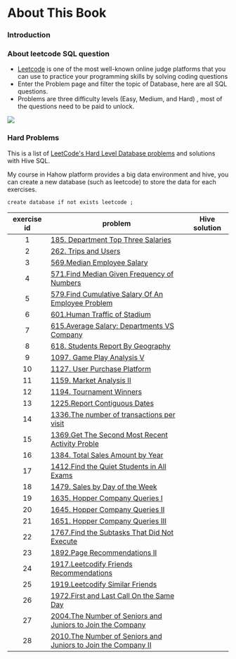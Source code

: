 # About This Book

### Introduction



### About leetcode SQL question

* [Leetcode](https://leetcode.com) is one of the most well-known online judge platforms that you can use to practice your programming skills by solving coding questions
* Enter the Problem page and filter the topic of Database, here are all SQL questions.
* Problems are three difficulty levels (Easy, Medium, and Hard) , most of the questions need to be paid to unlock.

![](https://tva1.sinaimg.cn/large/008i3skNgy1gx6fffc6koj31dc0u0wjo.jpg)

### Hard Problems

This is a list of [LeetCode's Hard Level Database problems](https://leetcode.com/problemset/database/?difficulty=HARD\&page=1) and solutions with Hive SQL.

My course in Hahow platform provides a big data environment and hive, you can create a new database (such as leetcode) to store the data for each exercises.

```
create database if not exists leetcode ;
```

| exercise id | problem                                                                                                                                                  | Hive solution |
| :---------: | -------------------------------------------------------------------------------------------------------------------------------------------------------- | ------------- |
|      1      | [185. Department Top Three Salaries](https://leetcode.com/problems/department-top-three-salaries)                                                        |               |
|      2      | [262. Trips and Users](https://leetcode.com/problems/trips-and-users)                                                                                    |               |
|      3      | [569.Median Employee Salary](https://leetcode.com/problems/median-employee-salary/)                                                                      |               |
|      4      | [571.Find Median Given Frequency of Numbers](https://leetcode.com/problems/find-median-given-frequency-of-numbers/)                                      |               |
|      5      | [579.Find Cumulative Salary Of An Employee Problem](https://leetcode.com/problems/find-cumulative-salary-of-an-employee/)                                |               |
|      6      | [601.Human Traffic of Stadium](https://leetcode.com/problems/human-traffic-of-stadium)                                                                   |               |
|      7      | [615.Average Salary: Departments VS Company](https://leetcode.com/problems/average-salary-departments-vs-company/)                                       |               |
|      8      | [618. Students Report By Geography](https://leetcode.com/problems/students-report-by-geography)                                                          |               |
|      9      | [1097. Game Play Analysis V](https://leetcode.com/problems/game-play-analysis-v)                                                                         |               |
|      10     | [1127. User Purchase Platform](https://leetcode.com/problems/user-purchase-platform)                                                                     |               |
|      11     | [1159. Market Analysis II](https://leetcode.com/problems/market-analysis-ii)                                                                             |               |
|      12     | [1194. Tournament Winners](https://leetcode.com/problems/tournament-winners)                                                                             |               |
|      13     | [1225.Report Contiguous Dates](https://leetcode.com/problems/report-contiguous-dates/)                                                                   |               |
|      14     | [1336.The number of transactions per visit](https://leetcode.com/problems/number-of-transactions-per-visit/)                                             |               |
|      15     | [1369.Get The Second Most Recent Activity Proble](https://leetcode.com/problems/get-the-second-most-recent-activity/)                                    |               |
|      16     | [1384. Total Sales Amount by Year](https://leetcode.com/problems/total-sales-amount-by-year)                                                             |               |
|      17     | [1412.Find the Quiet Students in All Exams](https://leetcode.com/problems/find-the-quiet-students-in-all-exams/)                                         |               |
|      18     | [1479. Sales by Day of the Week](https://leetcode.com/problems/sales-by-day-of-the-week)                                                                 |               |
|      19     | [1635. Hopper Company Queries I](https://leetcode.com/problems/hopper-company-queries-i)                                                                 |               |
|      20     | [1645. Hopper Company Queries II](https://leetcode.com/problems/hopper-company-queries-ii)                                                               |               |
|      21     | [1651. Hopper Company Queries III](https://leetcode.com/problems/hopper-company-queries-iii)                                                             |               |
|      22     | [1767.Find the Subtasks That Did Not Execute](https://leetcode.com/problems/find-the-subtasks-that-did-not-execute/)                                     |               |
|      23     | [1892.Page Recommendations II](https://leetcode.com/problems/page-recommendations-ii)                                                                    |               |
|      24     | [1917.Leetcodify Friends Recommendations](https://leetcode.com/problems/leetcodify-friends-recommendations/)                                             |               |
|      25     | [1919.Leetcodify Similar Friends](https://leetcode.com/problems/leetcodify-similar-friends)                                                              |               |
|      26     | [1972.First and Last Call On the Same Day](https://leetcode.com/problems/first-and-last-call-on-the-same-day/)                                           |               |
|      27     | [2004.The Number of Seniors and Juniors to Join the Company](https://leetcode.com/problems/the-number-of-seniors-and-juniors-to-join-the-company/)       |               |
|      28     | [2010.The Number of Seniors and Juniors to Join the Company II](https://leetcode.com/problems/the-number-of-seniors-and-juniors-to-join-the-company-ii/) |               |
